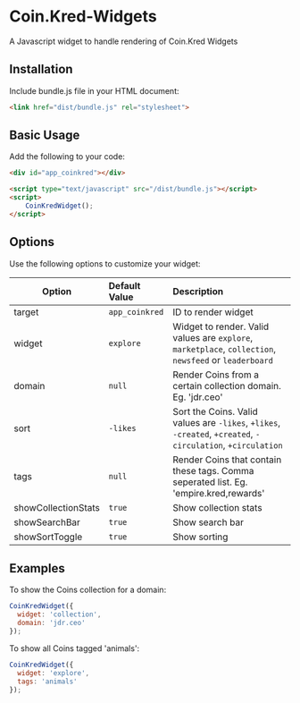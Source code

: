 
# Coin.Kred-Widgets
A Javascript widget to handle rendering of Coin.Kred Widgets
## Installation
Include bundle.js file in your HTML document:
```html
<link href="dist/bundle.js" rel="stylesheet">
```
## Basic Usage
Add the following to your code:
```html
<div id="app_coinkred"></div>

<script type="text/javascript" src="/dist/bundle.js"></script>
<script>
	CoinKredWidget();
</script>
```
## Options
Use the following options to customize your widget:

| Option     | Default Value | Description |
| ---------- | :------------- | :----------- |
| target     | `app_coinkred`| ID to render widget |
| widget     | `explore`     | Widget to render. Valid values are `explore`, `marketplace`, `collection`, `newsfeed` or `leaderboard` |
| domain     | `null`        | Render Coins from a certain collection domain. Eg. 'jdr.ceo' |
| sort       | `-likes`      | Sort the Coins. Valid values are `-likes`, `+likes`, `-created`, `+created`, `-circulation`, `+circulation` |
| tags       | `null`        | Render Coins that contain these tags. Comma seperated list. Eg. 'empire.kred,rewards' |
| showCollectionStats | `true` | Show collection stats |
| showSearchBar | `true`     | Show search bar |
| showSortToggle | `true`    | Show sorting |

## Examples
To show the Coins collection for a domain:
```javascript
CoinKredWidget({
  widget: 'collection',
  domain: 'jdr.ceo'
});
```

To show all Coins tagged 'animals':
```javascript
CoinKredWidget({
  widget: 'explore',
  tags: 'animals'
});
```
